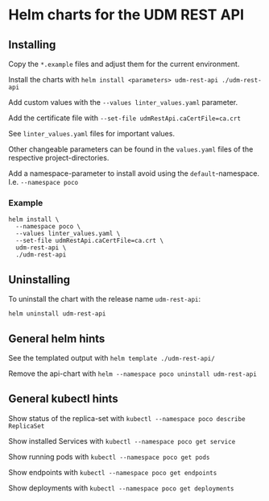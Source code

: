 
# Helm charts for the UDM REST API


## Installing

Copy the `*.example` files and adjust them for the current environment.

Install the charts with
`helm install <parameters> udm-rest-api ./udm-rest-api`

Add custom values with the
`--values linter_values.yaml`
parameter.

Add the certificate file with `--set-file udmRestApi.caCertFile=ca.crt`

See
`linter_values.yaml`
files for important values.

Other changeable parameters can be found in the `values.yaml`
files of the respective project-directories.

Add a namespace-parameter to install avoid using the `default`-namespace.
I.e. `--namespace poco`

### Example

```
helm install \
  --namespace poco \
  --values linter_values.yaml \
  --set-file udmRestApi.caCertFile=ca.crt \
  udm-rest-api \
  ./udm-rest-api
```

## Uninstalling

To uninstall the chart with the release name `udm-rest-api`:

```console
helm uninstall udm-rest-api
```

## General helm hints

See the templated output with `helm template ./udm-rest-api/`

Remove the api-chart with `helm --namespace poco uninstall udm-rest-api`


## General kubectl hints

Show status of the replica-set with `kubectl --namespace poco describe ReplicaSet`

Show installed Services with `kubectl --namespace poco get service`

Show running pods with `kubectl --namespace poco get pods`

Show endpoints with `kubectl --namespace poco get endpoints`

Show deployments with `kubectl --namespace poco get deployments`

